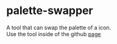 # palette-swapper
A tool that can swap the palette of a icon.  
Use the tool inside of the github [page](https://actii-codes.github.io/palette-swapper/)
